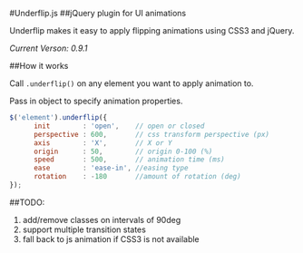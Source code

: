 #Underflip.js
##jQuery plugin for UI animations

Underflip makes it easy to apply flipping animations using CSS3 and jQuery. 

*Current Verson: 0.9.1*

##How it works

Call `.underflip()` on any element you want to apply animation to.

Pass in object to specify animation properties.

```javascript 
$('element').underflip({
      init        : 'open',    // open or closed
      perspective : 600,       // css transform perspective (px) 
      axis        : 'X',       // X or Y
      origin      : 50,        // origin 0-100 (%)
      speed       : 500,       // animation time (ms)
      ease        : 'ease-in', //easing type
      rotation    : -180       //amount of rotation (deg)
});
```

##TODO:
1. add/remove classes on intervals of 90deg
2. support multiple transition states
3. fall back to js animation if CSS3 is not available

